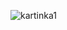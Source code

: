 ![kartinka1](https://raw.githubusercontent.com/Parapitek/Strategy2/master/img/%D0%A1%D0%BD%D0%B8%D0%BC%D0%BE%D0%BA.PNG)
